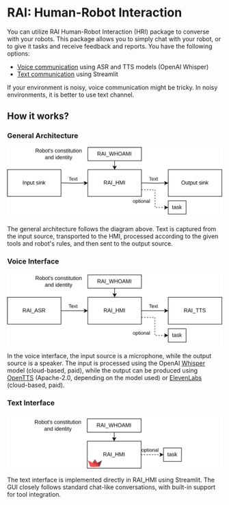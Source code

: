 # RAI: Human-Robot Interaction

You can utilize RAI Human-Robot Interaction (HRI) package to converse with your robots. 
This package allows you to simply chat with your robot, or to give it tasks and receive feedback and reports.
You have the following options:

- [Voice communication](human_robot_interface/voice_interface.md) using ASR and TTS models (OpenAI Whisper)
- [Text communication](human_robot_interface/text_interface.md) using Streamlit

If your environment is noisy, voice communication might be tricky. 
In noisy environments, it is better to use text channel.

## How it works?

### General Architecture

![General HRI interface](./imgs/HRI_interface.png)

The general architecture follows the diagram above. Text is captured from the input source, transported to the HMI, processed according to the given tools and robot's rules, and then sent to the output source.

### Voice Interface

![Voice interface](./imgs/HRI_voice_interface.png)

In the voice interface, the input source is a microphone, while the output source is a speaker. The input is processed using the OpenAI [Whisper](https://platform.openai.com/docs/guides/speech-to-text/quickstart) model (cloud-based, paid), while the output can be produced using [OpenTTS](https://github.com/synesthesiam/opentts) (Apache-2.0, depending on the model used) or [ElevenLabs](https://github.com/elevenlabs/elevenlabs-python) (cloud-based, paid).

### Text Interface

![Text interface](./imgs/HRI_text_interface.png)

The text interface is implemented directly in RAI_HMI using Streamlit. The GUI closely follows standard chat-like conversations, with built-in support for tool integration.
